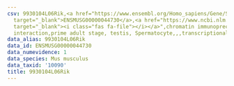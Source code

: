 ```yaml
---
csv: 9930104L06Rik,<a href="https://www.ensembl.org/Homo_sapiens/Gene/Summary?db=core;g=ENSMUSG00000044730"
  target="_blank">ENSMUSG00000044730</a>,<a href="https://www.ncbi.nlm.nih.gov/pubmed/25450459"
  target="_blank"><i class="fas fa-file"></i></a>",chromatin immunoprecipitation assay,direct
  interaction,prime adult stage, testis, Spermatocyte,,,transcriptional regulation,
data_alias: 9930104L06Rik
data_id: ENSMUSG00000044730
data_numevidence: 1
data_species: Mus musculus
data_taxid: '10090'
title: 9930104L06Rik
---
```

